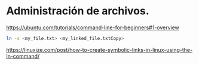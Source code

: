 # Administración de archivos.

https://ubuntu.com/tutorials/command-line-for-beginners#1-overview



```bash
ln -s <my_file.txt> <my_linked_file.txtCopy>
```

https://linuxize.com/post/how-to-create-symbolic-links-in-linux-using-the-ln-command/